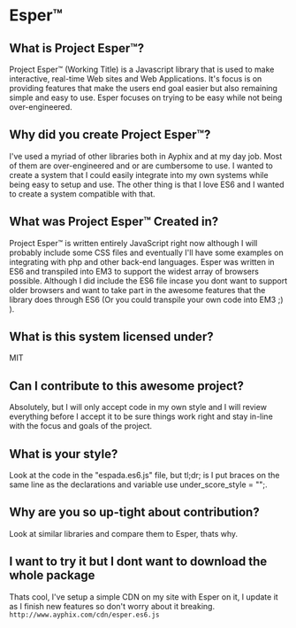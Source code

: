 # Esper™

## What is Project Esper™?
Project Esper™ (Working Title) is a Javascript library that is used to make interactive, real-time Web sites and Web Applications. It's focus is on providing features that make the users end goal easier but also remaining simple and easy to use. Esper focuses on trying to be easy while not being over-engineered.

## Why did you create Project Esper™?
I've used a myriad of other libraries both in Ayphix and at my day job. Most of them are over-engineered and or are cumbersome to use. I wanted to create a system that I could easily integrate into my own systems while being easy to setup and use. The other thing is that I love ES6 and I wanted to create a system compatible with that.

## What was Project Esper™ Created in?
Project Esper™ is written entirely JavaScript right now although I will probably include some CSS files and eventually I'll have some examples on integrating with php and other back-end languages. Esper was written in ES6 and transpiled into EM3 to support the widest array of browsers possible. Although I did include the ES6 file incase you dont want to support older browsers and want to take part in the awesome features that the library does through ES6 (Or you could transpile your own code into EM3 ;) ).

## What is this system licensed under?
MIT

## Can I contribute to this awesome project?
Absolutely, but I will only accept code in my own style and I will review everything before I accept it to be sure things work right and stay in-line with the focus and goals of the project.

## What is your style?
Look at the code in the "espada.es6.js" file, but tl;dr; is I put braces on the same line as the declarations and variable use under_score_style = "";.

## Why are you so up-tight about contribution?
Look at similar libraries and compare them to Esper, thats why.

## I want to try it but I dont want to download the whole package
Thats cool, I've setup a simple CDN on my site with Esper on it, I update it as I finish new features so don't worry about it breaking.  
`http://www.ayphix.com/cdn/esper.es6.js`
